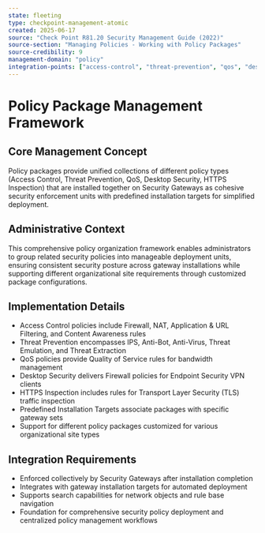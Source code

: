 ```yaml
---
state: fleeting
type: checkpoint-management-atomic
created: 2025-06-17
source: "Check Point R81.20 Security Management Guide (2022)"
source-section: "Managing Policies - Working with Policy Packages"
source-credibility: 9
management-domain: "policy"
integration-points: ["access-control", "threat-prevention", "qos", "desktop-security", "https-inspection"]
---
```


# Policy Package Management Framework

## Core Management Concept
Policy packages provide unified collections of different policy types (Access Control, Threat Prevention, QoS, Desktop Security, HTTPS Inspection) that are installed together on Security Gateways as cohesive security enforcement units with predefined installation targets for simplified deployment.

## Administrative Context
This comprehensive policy organization framework enables administrators to group related security policies into manageable deployment units, ensuring consistent security posture across gateway installations while supporting different organizational site requirements through customized package configurations.

## Implementation Details
- Access Control policies include Firewall, NAT, Application & URL Filtering, and Content Awareness rules
- Threat Prevention encompasses IPS, Anti-Bot, Anti-Virus, Threat Emulation, and Threat Extraction
- QoS policies provide Quality of Service rules for bandwidth management
- Desktop Security delivers Firewall policies for Endpoint Security VPN clients
- HTTPS Inspection includes rules for Transport Layer Security (TLS) traffic inspection
- Predefined Installation Targets associate packages with specific gateway sets
- Support for different policy packages customized for various organizational site types

## Integration Requirements
- Enforced collectively by Security Gateways after installation completion
- Integrates with gateway installation targets for automated deployment
- Supports search capabilities for network objects and rule base navigation
- Foundation for comprehensive security policy deployment and centralized policy management workflows